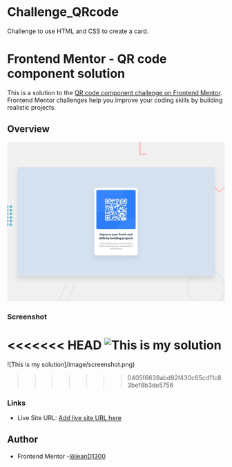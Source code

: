 # Challenge_QRcode
Challenge to use  HTML and CSS to create a card.

# Frontend Mentor - QR code component solution

This is a solution to the [QR code component challenge on Frontend Mentor](https://www.frontendmentor.io/challenges/qr-code-component-iux_sIO_H). Frontend Mentor challenges help you improve your coding skills by building realistic projects. 


## Overview
<img src="/images//desktop-preview.jpg" alt="preview"/>

### Screenshot

<<<<<<< HEAD
![This is my solution](/image/screenshot.png)
=======
![This is my solution]/image/screenshot.png)
>>>>>>> 0405f6639abd92f430c65cd11c83bef8b3de5756

### Links

- Live Site URL: [Add live site URL here](https://your-live-site-url.com)


## Author

- Frontend Mentor -[@jeanD1300](https://www.frontendmentor.io/profile/jeanD1300)


